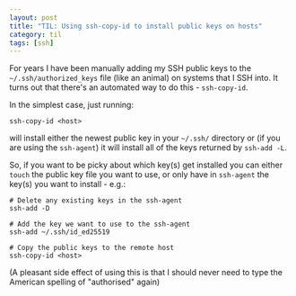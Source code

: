 ```yaml
---
layout: post
title: "TIL: Using ssh-copy-id to install public keys on hosts"
category: til
tags: [ssh]
---
```

For years I have been manually adding my SSH public keys to the `~/.ssh/authorized_keys` file (like an animal) on systems that I SSH into. 
It turns out that there's an automated way to do this - `ssh-copy-id`. 

In the simplest case, just running:
```
ssh-copy-id <host>
```
will install either the newest public key in your `~/.ssh/` directory or (if you are using the `ssh-agent`) it will install all of the keys returned by `ssh-add -L`. 

So, if you want to be picky about which key(s) get installed you can either `touch` the public key file you want to use, or only have in `ssh-agent` the key(s) you want to install - e.g.:
```
# Delete any existing keys in the ssh-agent
ssh-add -D

# Add the key we want to use to the ssh-agent
ssh-add ~/.ssh/id_ed25519

# Copy the public keys to the remote host
ssh-copy-id <host>
```

(A pleasant side effect of using this is that I should never need to type the American spelling of "authorised" again)